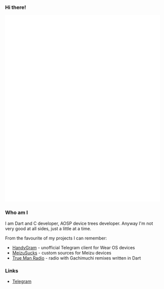 ### Hi there!

![Metrics](https://github.com/tdrkDev/tdrkDev/blob/main/github-metrics.svg)

### Who am I

I am Dart and C developer, AOSP device trees developer.
Anyway I'm not very good at all sides, just a little at a time.

From the favourite of my projects I can remember:
* [HandyGram](https://github.com/HandyGram) - unofficial Telegram client for Wear OS devices
* [MeizuSucks](https://github.com/meizucustoms) - custom sources for Meizu devices
* [True Man Radio](https://github.com/trueManRadio) - radio with Gachimuchi remixes written in Dart

### Links

* [Telegram](https://t.me/tdrkDev)
